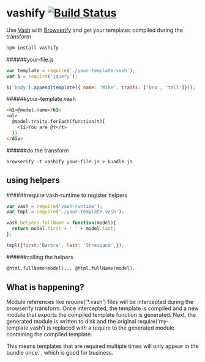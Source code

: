 vashify [![Build Status](https://travis-ci.org/chevett/vashify.png)](https://travis-ci.org/chevett/vashify)
=======

Use [Vash](https://github.com/kirbysayshi/vash) with [Browserify](https://github.com/substack/node-browserify) and get your templates compiled during the transform
````js
npm install vashify
````
######your-file.js
````js
var template = require('./your-template.vash');
var $ = require('jquery');

$('body').append(template({ name: 'Mike', traits: ['bro', 'tall']}));
````
######your-template.vash
```html
<h1>@model.name</h1>
<ul>
  @model.traits.forEach(function(t){ 
    <li>You are @t</t>
  })
</div>
````
######do the transform
````
browserify -t vashify your-file.js > bundle.js
````

using helpers
-------------
######require vash-runtime to register helpers
````js
var vash = require('vash-runtime');
var tmpl = require('./your-template.vash');

vash.helpers.fullName = function(model){
  return model.first + ' ' + model.last;
};

tmpl({first:'Barbra', last: 'Streisand';});
````
######calling the helpers
````html
@html.fullName(model)... @html.fullName(model).
````


What is happening?
------------------
Module references like require('*.vash') files will be intercepted during the browserify transform.  Once intercepted, the template is compiled and a new module that exports the complied template function is generated.  Next, the generated module is written to disk and the original require('my-template.vash') is replaced with a require to the generated module containing the compiled template.

This means templates that are required multiple times will only appear in the bundle once... which is good for business.

